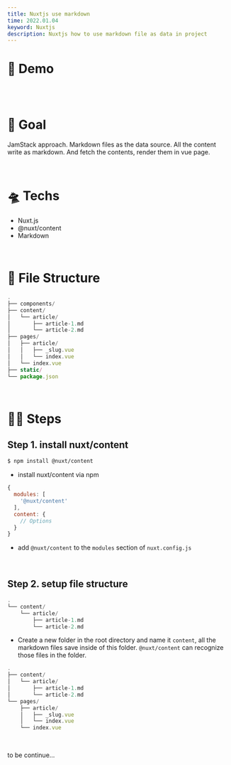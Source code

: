 ```yaml
---
title: Nuxtjs use markdown
time: 2022.01.04
keyword: Nuxtjs
description: Nuxtjs how to use markdown file as data in project
---
```


<WidgetsMdHeader :title="title" :time="time"></WidgetsMdHeader>

# 🚀 Demo

<br/>
<br/>

# 🎯 Goal

JamStack approach. Markdown files as the data source. All the content write as markdown. And fetch the contents, render them in vue page.

<br/>

# 🛸 Techs

- Nuxt.js
- @nuxt/content
- Markdown

<br/>

# 🌲 File Structure

```javascript
.
├── components/
├── content/
│   └── article/
│       ├── article-1.md
│       └── article-2.md
├── pages/
│   ├── article/
│   │   ├── _slug.vue
│   │   └── index.vue
│   └── index.vue
├── static/
└── package.json
```

<br/>

# 🦶🏻 Steps

## Step 1. install nuxt/content

```bash
$ npm install @nuxt/content
```

- install nuxt/content via npm

```javascript
{
  modules: [
    '@nuxt/content'
  ],
  content: {
    // Options
  }
}
```

- add `@nuxt/content` to the `modules` section of `nuxt.config.js`

<br/>

## Step 2. setup file structure

```js
.
└── content/
    └── article/
        ├── article-1.md
        └── article-2.md
```

- Create a new folder in the root directory and name it `content`, all the markdown files save inside of this folder. `@nuxt/content` can recognize those files in the folder.

```js
.
├── content/
│   └── article/
│       ├── article-1.md
│       └── article-2.md
└── pages/
    ├── article/
    │   ├── _slug.vue
    │   └── index.vue
    └── index.vue
```

<br/>

to be continue...
